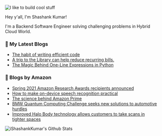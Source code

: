 ![I like to build cool stuff](https://res.cloudinary.com/dt8g3rhcy/image/upload/v1595929574/i_like_to_build_cool_shit._1_nzbwjh.png)

Hey y'all, I'm Shashank Kumar! 

I'm a Backend Software Engineer solving challenging problems in Hybrid Cloud World.

### 📕 My Latest Blogs
<!-- BLOG-POST-LIST:START -->
- [The habit of writing efficient code](https://medium.com/@ishashankkumar/the-habit-of-writing-efficient-code-153b05f04269?source=rss-d24dda280d5f------2)
- [A trip to the Library can help reduce recurring bills.](https://medium.com/swlh/a-trip-to-the-library-can-help-reduce-recurring-bills-23bca495cdf5?source=rss-d24dda280d5f------2)
- [The Magic Behind One-Line Expressions in Python](https://medium.com/swlh/the-magic-behind-one-line-expressions-in-python-816c10180c5c?source=rss-d24dda280d5f------2)
<!-- BLOG-POST-LIST:END -->

### 📕 Blogs by Amazon
<!-- AMAZON-BLOG-POST-LIST:START -->
- [Spring 2021 Amazon Research Awards recipients announced](https://www.amazon.science/research-awards/program-updates/spring-2021-amazon-research-awards-recipients-announced)
- [How to make on-device speech recognition practical](https://www.amazon.science/blog/how-to-make-on-device-speech-recognition-practical)
- [The science behind Amazon Prime](https://www.amazon.science/latest-news/the-science-behind-amazon-prime)
- [BMW Quantum Computing Challenge seeks new solutions to automotive hurdles](https://www.amazon.science/latest-news/bmw-quantum-computing-challenge-seeks-new-solutions-to-automotive-hurdles)
- [Improved Halo Body technology allows customers to take scans in tighter spaces](https://www.amazon.science/latest-news/improved-halo-body-technology-allows-customers-to-take-scans-in-tighter-spaces)
<!-- AMAZON-BLOG-POST-LIST:END -->



<img align="center" alt="iShashankKumar's Github Stats" src="https://github-readme-stats.vercel.app/api?username=ishashankkumar&show_icons=true&hide_border=true" />

